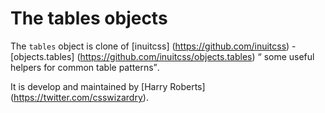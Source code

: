# The tables objects

The `tables` object is clone of [inuitcss] (https://github.com/inuitcss) -
[objects.tables] (https://github.com/inuitcss/objects.tables) <q> some useful
helpers for common table patterns</q>.

It is develop and maintained by [Harry Roberts] (https://twitter.com/csswizardry).
